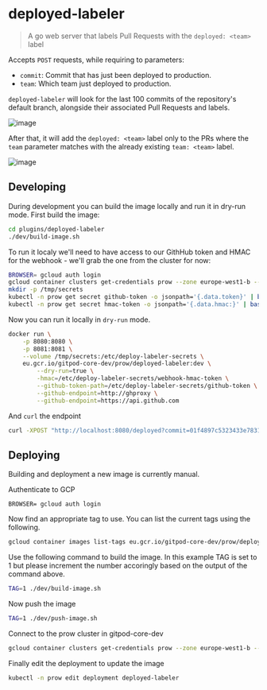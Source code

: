 # deployed-labeler

> A go web server that labels Pull Requests with the `deployed: <team>` label

Accepts `POST` requests, while requiring to parameters:

- `commit`: Commit that has just been deployed to production.
- `team`: Which team just deployed to production.

`deployed-labeler` will look for the last 100 commits of the repository's default branch, alongside their associated Pull Requests and labels.

![image](https://user-images.githubusercontent.com/24193764/139254510-9f8ed8e1-e9ac-4177-b447-49932b804edd.png)

After that, it will add the `deployed: <team>` label only to the PRs where the `team` parameter matches with the already existing `team: <team>` label.

![image](https://user-images.githubusercontent.com/24193764/139254958-b8c08aee-3a51-477f-ac3c-8aad13bcd495.png)

## Developing

During development you can build the image locally and run it in dry-run mode. First build the image:

```sh
cd plugins/deployed-labeler
./dev/build-image.sh
```

To run it localy we'll need to have access to our GithHub token and HMAC for the webhook - we'll grab the one from the cluster for now:

```sh
BROWSER= gcloud auth login
gcloud container clusters get-credentials prow --zone europe-west1-b --project gitpod-core-dev
mkdir -p /tmp/secrets
kubectl -n prow get secret github-token -o jsonpath='{.data.token}' | base64 -d > /tmp/secrets/github-token
kubectl -n prow get secret hmac-token -o jsonpath='{.data.hmac:}' | base64 -d > /tmp/secrets/webhook-hmac-token
```

Now you can run it locally in `dry-run` mode.

```sh
docker run \
    -p 8080:8080 \
    -p 8081:8081 \
    --volume /tmp/secrets:/etc/deploy-labeler-secrets \
    eu.gcr.io/gitpod-core-dev/prow/deployed-labeler:dev \
        --dry-run=true \
        -hmac=/etc/deploy-labeler-secrets/webhook-hmac-token \
        --github-token-path=/etc/deploy-labeler-secrets/github-token \
        --github-endpoint=http://ghproxy \
        --github-endpoint=https://api.github.com
```

And `curl` the endpoint

```sh
curl -XPOST "http://localhost:8080/deployed?commit=01f4897c5323433e7831ca948f7d340c3c762885&team=webapp"
```

## Deploying

Building and deployment a new image is currently manual.

Authenticate to GCP

```
BROWSER= gcloud auth login
```

Now find an appropriate tag to use. You can list the current tags using the following.

```sh
gcloud container images list-tags eu.gcr.io/gitpod-core-dev/prow/deployed-labeler
```

Use the following command to build the image. In this example TAG is set to 1 but please increment the number accoringly based on the output of the command above.

```sh
TAG=1 ./dev/build-image.sh
```

Now push the image

```sh
TAG=1 ./dev/push-image.sh
```

Connect to the prow cluster in gitpod-core-dev

```sh
gcloud container clusters get-credentials prow --zone europe-west1-b --project gitpod-core-dev
```

Finally edit the deployment to update the image

```sh
kubectl -n prow edit deployment deployed-labeler
```
